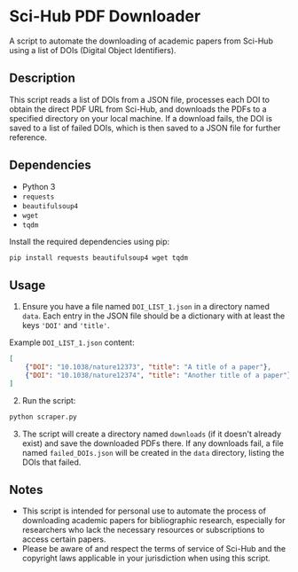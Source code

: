 # Sci-Hub PDF Downloader

A script to automate the downloading of academic papers from Sci-Hub using a list of DOIs (Digital Object Identifiers).

## Description

This script reads a list of DOIs from a JSON file, processes each DOI to obtain the direct PDF URL from Sci-Hub, and downloads the PDFs to a specified directory on your local machine. 
If a download fails, the DOI is saved to a list of failed DOIs, which is then saved to a JSON file for further reference.

## Dependencies

- Python 3
- `requests`
- `beautifulsoup4`
- `wget`
- `tqdm`

Install the required dependencies using pip:

```bash
pip install requests beautifulsoup4 wget tqdm
```

## Usage

1. Ensure you have a file named `DOI_LIST_1.json` in a directory named `data`. Each entry in the JSON file should be a dictionary with at least the keys `'DOI'` and `'title'`.

Example `DOI_LIST_1.json` content:
```json
[
    {"DOI": "10.1038/nature12373", "title": "A title of a paper"},
    {"DOI": "10.1038/nature12374", "title": "Another title of a paper"}
]
```

2. Run the script:
```bash
python scraper.py
```

3. The script will create a directory named `downloads` (if it doesn't already exist) and save the downloaded PDFs there. If any downloads fail, a file named `failed_DOIs.json` will be created in the `data` directory, listing the DOIs that failed.

## Notes

- This script is intended for personal use to automate the process of downloading academic papers for bibliographic research, especially for researchers who lack the necessary resources or subscriptions to access certain papers.
- Please be aware of and respect the terms of service of Sci-Hub and the copyright laws applicable in your jurisdiction when using this script.
